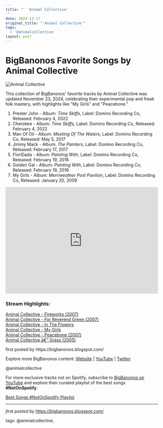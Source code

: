 ```yaml
---
title: "' 'Animal Collective'
'"
date: 2024-12-17
original_title: "'Animal Collective'"
tags:
  - '@animalcollective'
layout: post
---
```

<h1>BigBanonos Favorite Songs by Animal Collective</h1>
<img src="https://m.media-amazon.com/images/M/MV5BY2YzMzlkYjQtOTY0Yy00OTA1LWI2NjMtYjhiMzJkMjc2MDZkXkEyXkFqcGc@._V1_.jpg" alt="Animal Collective"> <p>This collection of BigBanonos' favorite tracks by Animal Collective was updated November 23, 2024, celebrating their experimental pop and freak folk mastery, with highlights like "My Girls" and "Peacebone."</p> <ol> <li>Prester John - Album: <i>Time Skiffs</i>, Label: Domino Recording Co, Released: February 4, 2022</li> <li>Cherokee - Album: <i>Time Skiffs</i>, Label: Domino Recording Co, Released: February 4, 2022</li> <li>Man Of Oil - Album: <i>Meeting Of The Waters</i>, Label: Domino Recording Co, Released: May 5, 2017</li> <li>Jimmy Mack - Album: <i>The Painters</i>, Label: Domino Recording Co, Released: February 17, 2017</li> <li>FloriDada - Album: <i>Painting With</i>, Label: Domino Recording Co, Released: February 19, 2016</li> <li>Golden Gal - Album: <i>Painting With</i>, Label: Domino Recording Co, Released: February 19, 2016</li> <li>My Girls - Album: <i>Merriweather Post Pavilion</i>, Label: Domino Recording Co, Released: January 20, 2009</li>
</ol> <div> <iframe src="https://open.spotify.com/embed/playlist/4OR26jQHzpd54C11Gceh4L?utm_source=generator" width="100%" height="352" frameborder="0" allowfullscreen="" allow="autoplay; clipboard-write; encrypted-media; fullscreen; picture-in-picture" loading="lazy"></iframe>
</div> <h3>Stream Highlights:</h3>
<p> <a href="https://draft.blogger.com/blog/post/edit/6817930984197672883/500789659846909154#" target="_blank">Animal Collective - Fireworks (2007)</a><br> <a href="https://draft.blogger.com/blog/post/edit/6817930984197672883/500789659846909154#" target="_blank">Animal Collective - For Reverend Green (2007)</a><br> <a href="https://draft.blogger.com/blog/post/edit/6817930984197672883/500789659846909154#" target="_blank">Animal Collective - In The Flowers</a><br> <a href="https://draft.blogger.com/blog/post/edit/6817930984197672883/500789659846909154#" target="_blank">Animal Collective - My Girls</a><br> <a href="https://draft.blogger.com/blog/post/edit/6817930984197672883/500789659846909154#" target="_blank">Animal Collective - Peacebone (2007)</a><br> <a href="https://draft.blogger.com/blog/post/edit/6817930984197672883/500789659846909154#" target="_blank">Animal Collective â€“ Grass (2005)</a>
</p> <p>first posted by https://bigbanonos.blogspot.com/</p> <div> <p>Explore more BigBanonos content: <a href="https://bigbanonos.blogspot.com/">Website</a> | <a href="https://www.youtube.com/@BigBanonos">YouTube</a> | <a href="https://x.com/bigbanonos">Twitter</a></p>
</div> <!-- Tags -->
<p>@animalcollective</p>


<!--Subscribe and Playlist Links-->
<div>
    <p>For more exclusive tracks not on Spotify, subscribe to <a href="https://www.youtube.com/@BigBanonos" target="_blank">BigBanonos on YouTube</a> and explore their curated playlist of the best songs <strong>#NotOnSpotify</strong>.</p>
    <p><a href="https://www.youtube.com/playlist?list=PLtuNtuTatqI0kFahUCbtbfenC_ET5O_tr" target="_blank">Best Songs #NotOnSpotify Playlist<br /></a></p></div>

<hr />

<p><em>first posted by</em> <a href="https://bigbanonos.blogspot.com/" rel="noopener" target="_new">https://bigbanonos.blogspot.com/</a></p>

<p>tags: @animalcollective,</p>
